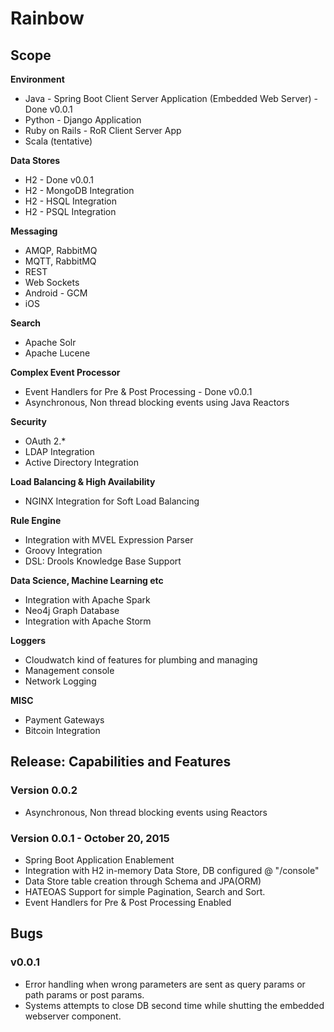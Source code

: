 # Rainbow

## Scope

**Environment**
 - Java - Spring Boot Client Server Application (Embedded Web Server) - Done v0.0.1
 - Python - Django Application
 - Ruby on Rails - RoR Client Server App
 - Scala (tentative)

**Data Stores**
 - H2 - Done v0.0.1
 - H2 - MongoDB Integration
 - H2 - HSQL Integration
 - H2 - PSQL Integration

**Messaging**
 - AMQP, RabbitMQ
 - MQTT, RabbitMQ
 - REST 
 - Web Sockets
 - Android - GCM
 - iOS

**Search**
 - Apache Solr
 - Apache Lucene

**Complex Event Processor**
 - Event Handlers for Pre & Post Processing - Done v0.0.1
 - Asynchronous, Non thread blocking events using Java Reactors

**Security**
 - OAuth 2.*
 - LDAP Integration
 - Active Directory Integration

**Load Balancing & High Availability**
 - NGINX Integration for Soft Load Balancing

**Rule Engine**
 - Integration with MVEL Expression Parser
 - Groovy Integration
 - DSL: Drools Knowledge Base Support 

**Data Science, Machine Learning etc**
 - Integration with Apache Spark
 - Neo4j Graph Database
 - Integration with Apache Storm

**Loggers**
 - Cloudwatch kind of features for plumbing and managing
 - Management console
 - Network Logging

**MISC**
 - Payment Gateways
 - Bitcoin Integration

## Release: Capabilities and Features

### Version 0.0.2
 - Asynchronous, Non thread blocking events using Reactors


### Version 0.0.1 - October 20, 2015 

 - Spring Boot Application Enablement
 - Integration with H2 in-memory Data Store, DB configured @ "/console"
 - Data Store table creation through Schema and JPA(ORM)
 - HATEOAS Support for simple Pagination, Search and Sort.
 - Event Handlers for Pre & Post Processing Enabled


## Bugs

### v0.0.1
 - Error handling when wrong parameters are sent as query params or path params or post params. 
 - Systems attempts to close DB second time while shutting the embedded webserver component.